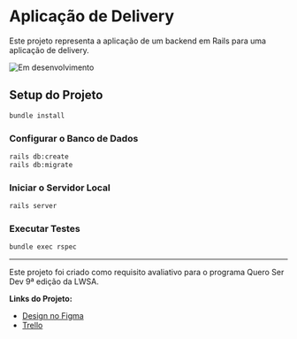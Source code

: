 # Aplicação de Delivery

Este projeto representa a aplicação de um backend em Rails para uma aplicação de delivery.

![Em desenvolvimento](https://img.shields.io/badge/Status-Em%20desenvolvimento-yellow)
## Setup do Projeto

```sh
bundle install
```

### Configurar o Banco de Dados

```sh
rails db:create
rails db:migrate
```

### Iniciar o Servidor Local

```sh
rails server
```

### Executar Testes

```sh
bundle exec rspec
```
---

Este projeto foi criado como requisito avaliativo para o programa Quero Ser Dev 9ª edição da LWSA.

**Links do Projeto:**

- [Design no Figma](https://www.figma.com/file/tS8r4eROXBknYixtDcijXd/Meu-portf%C3%B3lio?type=design&node-id=0-1&mode=design&t=pL6yJYx6lOSWBGdw-0)
- [Trello](https://trello.com/b/dkiKJoIq/delivery-lojista)
